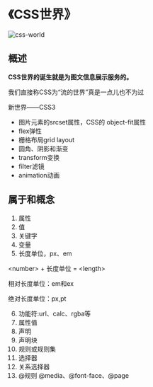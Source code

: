 # 《CSS世界》

![css-world](http://qiniu.hackslog.cn/Snipaste_2019-10-11_20-47-42.png)

## 概述

**CSS世界的诞生就是为图文信息展示服务的。**

我们直接称CSS为“流的世界”真是一点儿也不为过

新世界——CSS3

* 图片元素的srcset属性，CSS的 object-fit属性
* flex弹性
* 栅格布局grid layout
* 圆角、阴影和渐变
* transform变换
* filter滤镜
* animation动画

## 属于和概念

1. 属性
2. 值
3. 关键字
4. 变量
5. 长度单位，px、em 

\<number> + 长度单位 = \<length>

相对长度单位：em和ex

绝对长度单位：px,pt

6. 功能符:url、calc、rgba等
7. 属性值
8. 声明
9. 声明块
10. 规则或规则集
11. 选择器
12. 关系选择器
13. @规则 @media、@font-face、@page

